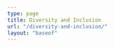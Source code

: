 ```yaml
---
type: page
title: Diversity and Inclusion
url: "/diversity-and-inclusion/"
layout: "baseof"
---
```


